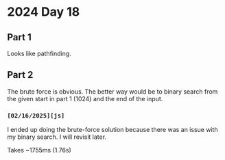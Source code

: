 
# 2024 Day 18

## Part 1

Looks like pathfinding.

## Part 2

The brute force is obvious. The better way would be to binary search from the given start in part 1 (1024) and the end of the input.

### `[02/16/2025][js]`

I ended up doing the brute-force solution because there was an issue with my binary search. I will revisit later.

Takes ~1755ms (1.76s)
